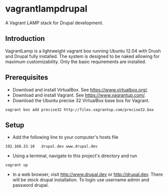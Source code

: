 vagrantlampdrupal
===========

A Vagrant LAMP stack for Drupal development.

Introduction
------------

VagrantLamp is a lightweight vagrant box running Ubuntu 12.04 with Drush and Drupal fully installed. The system is designed to be naked allowing for maximum customizability. Only the basic requirements are installed.

Prerequisites
-------------

* Download and install VirtualBox. See https://www.virtualbox.org/.
* Download and install Vagrant. See https://www.vagrantup.com/.
* Download the Ubuntu precise 32 VirtualBox base box for Vagrant.
```
vagrant box add precise32 http://files.vagrantup.com/precise32.box
```

Setup
-----

* Add the following line to your computer's hosts file
```
192.168.33.10   drupal.dev www.drupal.dev
```
* Using a terminal, navigate to this project's directory and run
```
vagrant up
```
* In a web browser, visit http://www.drupal.dev or http://drupal.dev. There will be stock drupal installation. To login use username admin and password drupal.